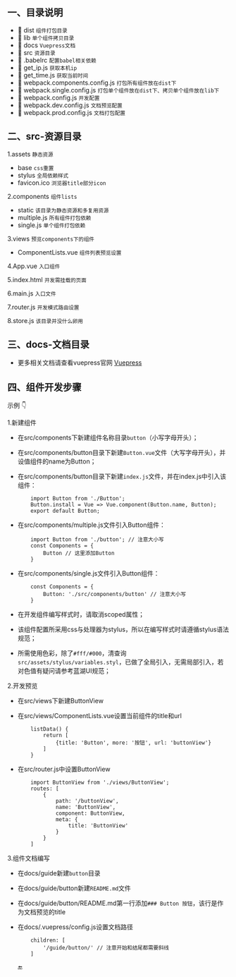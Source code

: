 ## 一、目录说明
- :file_folder: dist `组件打包目录`
- :file_folder: lib `单个组件拷贝目录`
- :file_folder: docs `Vuepress文档`
- :file_folder: src `资源目录`
- :pencil: .babelrc `配置babel相关依赖`
- :pencil: get_ip.js `获取本机ip`
- :pencil: get_time.js `获取当前时间`
- :pencil: webpack.components.config.js `打包所有组件放在dist下`
- :pencil: webpack.single.config.js `打包单个组件放在dist下、拷贝单个组件放在lib下`
- :pencil: webpack.config.js `开发配置`
- :pencil: webpack.dev.config.js `文档预览配置`
- :pencil: webpack.prod.config.js `文档打包配置`

## 二、src-资源目录
1.assets `静态资源`
- base `css重置`
- stylus `全局依赖样式`
- favicon.ico `浏览器title部分icon`

2.components `组件lists`
- static `该目录为静态资源和多复用资源`
- multiple.js `所有组件打包依赖`
- single.js `单个组件打包依赖`

3.views `预览components下的组件`
- ComponentLists.vue `组件列表预览设置`

4.App.vue `入口组件`

5.index.html `开发需挂载的页面`

6.main.js `入口文件`

7.router.js `开发模式路由设置`

8.store.js `该目录并没什么卵用`

## 三、docs-文档目录
- 更多相关文档请查看vuepress官网 [Vuepress](https://vuepress.vuejs.org/zh/)

## 四、组件开发步骤
示例 :point_down:

1.新建组件
- 在src/components下新建组件名称目录`button`（小写字母开头）；
- 在src/components/button目录下新建`Button.vue`文件（大写字母开头），并设值组件的name为Button；
- 在src/components/button目录下新建`index.js`文件，并在index.js中引入该组件：

    ```
        import Button from './Button';
        Button.install = Vue => Vue.component(Button.name, Button);
        export default Button;
    ```
- 在src/components/multiple.js文件引入Button组件：

    ```
        import Button from './button'; // 注意大小写
        const Components = {
            Button // 这里添加Button
        }
    ```
- 在src/components/single.js文件引入Button组件：

    ```
        const Components = {
            Button: './src/components/button' // 注意大小写
        }
    ```
- 在开发组件编写样式时，请取消scoped属性；
- 该组件配置所采用css与处理器为stylus，所以在编写样式时请遵循stylus语法规范；
- 所需使用色彩，除了`#fff/#000`，清查询`src/assets/stylus/variables.styl`，已做了全局引入，无需局部引入，若对色值有疑问请参考蓝湖UI规范；

2.开发预览
- 在src/views下新建ButtonView
- 在src/views/ComponentLists.vue设置当前组件的title和url

    ```
        listData() {
            return [
                {title: 'Button', more: '按钮', url: 'buttonView'}
            ]
        }
    ```
- 在src/router.js中设置ButtonView

    ```
        import ButtonView from './views/ButtonView';
        routes: [
            {
                path: '/buttonView',
                name: 'ButtonView',
                component: ButtonView,
                meta: {
                    title: 'ButtonView'
                }
            }
        ]
    ```
3.组件文档编写
- 在docs/guide新建`button`目录
- 在docs/guide/button新建`README.md`文件
- 在docs/guide/button/README.md第一行添加`### Button 按钮`，该行是作为文档预览的title
- 在docs/.vuepress/config.js设置文档路径

    ```
        children: [
            '/guide/button/' // 注意开始和结尾都需要斜线
        ]
    ```

    :end: